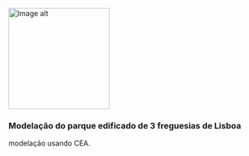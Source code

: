 <br />
<img
  src="https://plus.unsplash.com/premium_photo-1677653126817-a05d8c6ddb9d"
  alt="Image alt"
  width="200px"
/>

### Modelação do parque edificado de 3 freguesias de Lisboa

modelação usando CEA.
